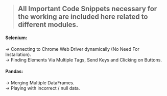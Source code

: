 > ##  All Important Code Snippets necessary for the working are included here related to different modules.

#### Selenium:
  → Connecting to Chrome Web Driver dynamically (No  Need For Installation).<br/>
  → Finding Elements Via Multiple Tags, Send Keys and Clicking on Buttons.
  
 
#### Pandas:
  → Merging Multiple DataFrames.<br/>
  → Playing with incorrect / null data.
